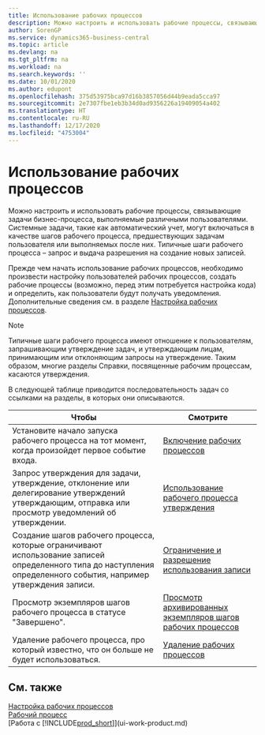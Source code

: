 ```yaml
---
title: Использование рабочих процессов
description: Можно настроить и использовать рабочие процессы, связывающие задачи бизнес-процесса, выполняемые различными пользователями. Узнайте о различных шагах, которые необходимо предпринять, чтобы начать использовать рабочие процессы.
author: SorenGP
ms.service: dynamics365-business-central
ms.topic: article
ms.devlang: na
ms.tgt_pltfrm: na
ms.workload: na
ms.search.keywords: ''
ms.date: 10/01/2020
ms.author: edupont
ms.openlocfilehash: 375d53975bca97d16b3857056d44b9eada5cca97
ms.sourcegitcommit: 2e7307fbe1eb3b34d0ad9356226a19409054a402
ms.translationtype: HT
ms.contentlocale: ru-RU
ms.lasthandoff: 12/17/2020
ms.locfileid: "4753004"
---
```

# <a name="using-workflows"></a>Использование рабочих процессов
Можно настроить и использовать рабочие процессы, связывающие задачи бизнес-процесса, выполняемые различными пользователями. Системные задачи, такие как автоматический учет, могут включаться в качестве шагов рабочего процесса, предшествующих задачам пользователя или выполняемых после них. Типичные шаги рабочего процесса – запрос и выдача разрешения на создание новых записей.  

 Прежде чем начать использование рабочих процессов, необходимо произвести настройку пользователей рабочих процессов, создать рабочие процессы (возможно, перед этим потребуется настройка кода) и определить, как пользователи будут получать уведомления. Дополнительные сведения см. в разделе [Настройка рабочих процессов](across-set-up-workflows.md).  

> [!NOTE]  
>  Типичные шаги рабочего процесса имеют отношение к пользователям, запрашивающим утверждение задач, и утверждающим лицам, принимающим или отклоняющим запросы на утверждение. Таким образом, многие разделы Справки, посвященные рабочим процессам, касаются утверждения.  

 В следующей таблице приводится последовательность задач со ссылками на разделы, в которых они описываются.  

|**Чтобы**|**Смотрите**|  
|------------|-------------|  
|Установите начало запуска рабочего процесса на тот момент, когда произойдет первое событие входа.|[Включение рабочих процессов](across-how-to-enable-workflows.md)|  
|Запрос утверждения для задачи, утверждение, отклонение или делегирование утверждений утверждающим, отправка или просмотр уведомлений об утверждении.|[Использование рабочего процесса утверждения](across-how-use-approval-workflows.md)|  
|Создание шагов рабочего процесса, которые ограничивают использование записей определенного типа до наступления определенного события, например утверждения записи.|[Ограничение и разрешение использования записи](across-how-to-restrict-and-allow-usage-of-a-record.md)|  
|Просмотр экземпляров шагов рабочего процесса в статусе "Завершено".|[Просмотр архивированных экземпляров шагов рабочих процессов](across-how-to-view-archived-workflow-step-instances.md)|  
|Удаление рабочего процесса, про который известно, что он больше не будет использоваться.|[Удаление рабочих процессов](across-how-to-delete-workflows.md)|  

## <a name="see-also"></a>См. также  
[Настройка рабочих процессов](across-set-up-workflows.md)   
[Рабочий процесс](across-workflow.md)   
[Работа с [!INCLUDE[prod_short](includes/prod_short.md)]](ui-work-product.md)
